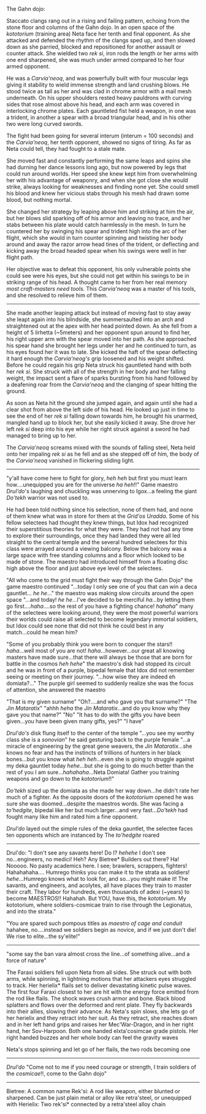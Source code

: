 The Gahn dojo:

Staccato clangs rang out in a rising and failing pattern, echoing from the stone floor and columns of the Gahn dojo. In an open space of the _kototorium_ (training area) Neta face her tenth and final opponent. As she attacked and defended the rhythm of the clangs sped up, and then slowed down as she parried, blocked and repositioned for another assault or counter attack. She wielded two _rek si_, iron rods the length or her arms with one end sharpened, she was much under armed compared to her four armed opponent.

He was a _Carvia'neoq_, and was powerfully built with four muscular legs giving it stability to wield immense strength and land crushing blows. He stood twice as tall as her and was clad in chrome armor with a mail mesh underneath. On his upper shoulders rested heavy pauldrons with curving sides that rose almost above his head, and each arm was covered in interlocking chrome plates. Each gauntleted fist held a weapon, in one was a trident, in another a spear with a broad triangular head, and in his other two were long curved swords.

The fight had been going for several interum (interum = 100 seconds) and the _Carvia'neoq_, her tenth opponent, showed no signs of tiring. As far as Neta could tell, they had fought to a stale mate.

She moved fast and constantly performing the same leaps and spins she had durning her dance lessons long ago, but now powered by legs that could run around worlds. Her speed she knew kept him from overwhelming her with his advantage of weaponry, and when she got close she would strike, always looking for weaknesses and finding none yet. She could smell his blood and knew her vicious stabs through his mesh had drawn some blood, but nothing mortal.

She changed her strategy by leaping above him and striking at him the air, but her blows slid sparking off of his armor and leaving no trace, and her stabs between his plate would catch harmlessly in the mesh. In turn he countered her by swinging his spear and trident high into the arc of her flight, which she would in turn counter spinning and twisting her body around and away the razor arrow head tines of the trident, or deflecting and kicking away the broad headed spear when his swings were well in her flight path.

Her objective was to defeat this opponent, his only vulnerable points she could see were his eyes, but she could not get within his swings to be in striking range of his head. A thought came to her from her real memory _most craft-masters need tools_. This _Carvia'neoq_ was a master of his tools, and she resolved to relieve him of them.

--------------------------------------------------------

She made another leaping attack but instead of moving fast to stay away she leapt again into his blindside, she summersaulted into an arch and straightened out at the apex with her head pointed down. As she fell from a height of 5 lirhetta (~5meters) and her opponent spun around to find her, his right upper arm with the spear moved into her path. As she approached his spear hand she brought her legs under her and he continued to turn, as his eyes found her it was to late. She kicked the haft of the spear deflecting it hard enough the _Carvia'neog's_ grip loosened and his weight shifted. Before he could regain his grip Neta struck his gauntleted hand with both her _rek si_. She struck with all of the strength in her body and her falling weight, the impact sent a flare of sparks bursting from his hand followed by a deafening roar from the _Carvia'neoq_ and the clanging of spear hitting the ground.

As soon as Neta hit the ground she jumped again, and again until she had a clear shot from above the left side of his head. He looked up just in time to see the end of her _rek si_ falling down towards him, he brought his unarmed, mangled hand up to block her, but she easily kicked it away. She drove her left _rek si_ deep into his eye while her right struck against a sword he had managed to bring up to her.

The _Carvia'neoq_ screams mixed with the sounds of falling steel, Neta held onto her impaling _rek si_ as he fell and as she stepped off of him, the body of the _Carvia'neoq_ vanished in flickering sliding light.


--------------------------------------------------------

"y'all have come here to fight for glory, _*heh heh*_ but first you must learn how....unequipped you are for the universe _*ha heh*_!!" Game maestro _Drul'do_'s laughing and chuckling was unnerving to Igox...a feeling the giant _Do'tekh_ warrior was not used to.

He had been told nothing since his selection, none of them had, and none of them knew what was in store for them at the _Grid'os Uradda_. Some of his fellow selectees had thought they knew things, but Idox had recognized their superstitious theories for what they were. They had not had any time to explore their surroundings, once they had landed they were all led straight to the central temple and the several hundred selectees for this class were arrayed around a viewing balcony. Below the balcony was a large space with free standing columns and a floor which looked to be made of stone. The maestro had introduced himself from a floating disc high above the floor and just above eye level of the selectees.

"All who come to the grid must fight their way through the Gahn Dojo" the game maestro continued "...today I only see one of you that can win a deca gauntlet... _*he he*_..." the maestro was making slow circuits around the open space "...and today! _*he he*_...I've decided to be merciful _*ha*_...by letting them go first...._*haha*_....so the rest of you have a fighting chance! _*hahaha*_" many of the selectees were looking around, they were the most powerful warriors their worlds could raise all selected to become legendary immortal soldiers, but Idox could see none that did not think he could best in any match...could he mean him?

"Some of you probably think you were born to conquer the stars!! _*haha*_...well most of you are not! _*haha*_...however...our great all knowing masters have made sure...that there will always be those that are born for battle in the cosmos _*heh hehe*_" the maestro's disk had stopped its circuit and he was in front of a purple, bipedal female that Idox did not remember seeing or meeting on their journey. "...how wise they are indeed eh domiata?..." The purple girl seemed to suddenly realize she was the focus of attention, she answered the maestro

"That is my given surname"
"Oh?....and who gave you that surname?"
"The _Jin Mataratix_"
"ahhh _*heha*_ the _Jin Mataratix_...and do you know why they gave you that name?"
"No"
"It has to do with the gifts you have been given...you have been given many gifts, yes?"
"I have"

_Drul'do's_ disk flung itself to the center of the temple "...you see my worthy class she is a _sonovian_" he said gesturing back to the purple female "...a miracle of engineering by the great gene weavers, the _Jin Mataratix_...she knows no fear and has the instincts of trillions of hunters in her black bones...but you know what _*heh heh*_...even she is going to struggle against my deka gauntlet today _*hehe*_...but she is going to do much better than the rest of you I am sure..._*hahahaha*_...Neta Domiata! Gather you training weapons and go down to the _kototorium_!!"

_Do'tekh_ sized up the domiata as she made her way down...he didn't rate her much of a fighter. As the opposite doors of the _kototorium_ opened he was sure she was doomed...despite the maestros words. She was facing a _to'hedgite_, bipedal like her but much larger...and very fast..._Do'tekh_ had fought many like him and rated him a fine opponent.

_Drul'do_ layed out the simple rules of the deka gauntlet, the selectee faces ten opponents which are instanced by
The _to'hedgite_ roared





-----------------------

Drul'do: "I don't see any savants here! Do I? _hehehe_ I don't see no...engineers, no medici! Heh? Any Bietree* Builders out there? Ha! Nooooo. No pasty academics here. I see; brawlers, scrappers, fighters! Hahahahaha.... Humrego thinks you can make it to the strata as soldiers! _hehe_...Humrego knows what to look for, and so...you might make it! The savants, and engineers, and acolytes, all have places they train to master their craft. They labor for hundreds, even thousands of adexi (~years) to become MAESTROS!! Hahahah. But YOU, have this, the _kototorium_. My kototorium, where soldiers-cosmicae train to rise through the Legionatus, and into the strata."




"You are spared such pompous titles as _maestro of cage and conduit_ hahahee, no....instead we soldiers begin as novice, and if we just don't die! We rise to elite...the sy'elite!"



-----------------------

"some say the ban vara almost cross the line...of something alive...and a force of nature"

The Faraxi soldiers fell upon Neta from all sides. She struck out with both arms, while spinning, in lightning motions that her attackers eyes struggled to track. Her herielix* flails set to deliver devastating kinetic pulse waves. The first four Faraxi closest to her are hit with the energy force emitted from the rod like flails. The shock waves crush armor and bone. Black blood splatters and flows over the deformed and rent plate. They fly backwards into their allies, slowing their advance. As Neta's spin slows, she lets go of her herielix and they retract into her suit. As they retract, she reaches down and in her left hand grips and raises her Mec'War-Dragon, and in her right hand, her Sov-Harpoon. Both one handed elxta'cosimcae grade pistols. Her right handed buzzes and her whole body can feel the gravity waves

Neta's stops spinning and let go of her flails, the two rods becoming one


-----------------------

_Drul'do_ "Come not to me if you need courage or strength, I train soldiers of the _cosmicae_!!, come to the Gahn dojo"

--------
Bietree: A common name
Rek'si: A rod like weapon, either blunted or sharpened. Can be just plain metal or alloy like retra'steel, or unequipped with
Herielix: Two rek'si* connected by a retra'steel alloy chain
